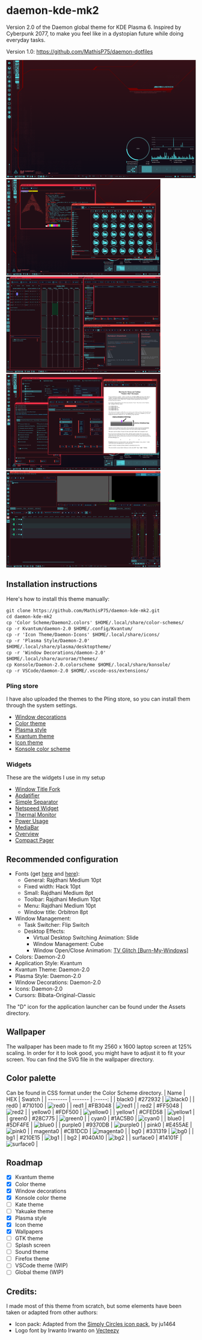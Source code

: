 # daemon-kde-mk2
Version 2.0 of the Daemon global theme for KDE Plasma 6.
Inspired by Cyberpunk 2077, to make you feel like in a dystopian future while doing everyday tasks.

Version 1.0: https://github.com/MathisP75/daemon-dotfiles

![Image](Screenshots/desktop-1.png)
<img src="Screenshots/desktop-2.png" width="410"/> <img src="Screenshots/desktop-3.png" width="410"/> 
<img src="Screenshots/desktop-4.png" width="410"/> <img src="Screenshots/desktop-5.png" width="410"/> 

## Installation instructions
Here's how to install this theme manually:
```
git clone https://github.com/MathisP75/daemon-kde-mk2.git
cd daemon-kde-mk2
cp 'Color Scheme/Daemon2.colors' $HOME/.local/share/color-schemes/
cp -r Kvantum/daemon-2.0 $HOME/.config/Kvantum/
cp -r 'Icon Theme/Daemon-Icons' $HOME/.local/share/icons/
cp -r 'Plasma Style/Daemon-2.0' $HOME/.local/share/plasma/desktoptheme/
cp -r 'Window Decorations/daemon-2.0' $HOME/.local/share/aurorae/themes/
cp Konsole/Daemon-2.0.colorscheme $HOME/.local/share/konsole/
cp -r VSCode/daemon-2.0 $HOME/.vscode-oss/extensions/
```

### Pling store
I have also uploaded the themes to the Pling store, so you can install them through the system settings.
* [Window decorations](https://www.pling.com/p/2213955/)
* [Color theme](https://www.pling.com/p/2213953/)
* [Plasma style](https://www.pling.com/p/2213923/)
* [Kvantum theme](https://www.pling.com/p/2211151/)
* [Icon theme](https://www.pling.com/p/2213960/)
* [Konsole color scheme](https://www.pling.com/p/2214176/)

### Widgets
These are the widgets I use in my setup

* [Window Title Fork](https://github.com/psifidotos/applet-window-title)
* [Apdatifier](https://github.com/exequtic/apdatifier)
* [Simple Separator](https://store.kde.org/p/2137418)
* [Netspeed Widget](https://github.com/dfaust/plasma-applet-netspeed-widget)
* [Thermal Monitor](https://invent.kde.org/olib/thermalmonitor)
* [Power Usage](https://github.com/magillos/Plasma-6-power-usage-widget)
* [MediaBar](https://github.com/panagiotopoulos/MediaBar)
* [Overview](https://himdek.com/Overview-Widget-for-Plasma/)
* [Compact Pager](https://github.com/tilorenz/compact_pager)

## Recommended configuration
* Fonts (get [here](https://fonts.google.com/specimen/Rajdhani) and [here](https://fonts.google.com/specimen/Orbitron)): 
	- General: Rajdhani Medium 10pt
	- Fixed width: Hack 10pt
	- Small: Rajdhani Medium 8pt
	- Toolbar: Rajdhani Medium 10pt
	- Menu: Rajdhani Medium 10pt
	- Window title: Orbitron 8pt
* Window Management:
	- Task Switcher: Flip Switch
	- Desktop Effects: 
		+ Virtual Desktop Switching Animation: Slide
		+ Window Management: Cube
		+ Window Open/Close Animation: [TV Glitch [Burn-My-Windows]](https://store.kde.org/p/2133819)
* Colors: Daemon-2.0
* Application Style: Kvantum
* Kvantum Theme: Daemon-2.0
* Plasma Style: Daemon-2.0
* Window Decorations: Daemon-2.0
* Icons: Daemon-2.0
* Cursors: Bibata-Original-Classic

The "D" icon for the application launcher can be found under the Assets directory.

## Wallpaper
The wallpaper has been made to fit my 2560 x 1600 laptop screen at 125% scaling. In order for it to look good, you might have to adjust it to fit your screen. You can find the SVG file in the wallpaper directory.

## Color palette
Can be found in CSS format under the Color Scheme directory.
| Name    | HEX | Swatch |
| -------- | ------- | :-----: | 
| black0 | #272932 | ![black0](https://placehold.co/50x25/331319/331319.png) |
| red0 | #710100 | ![red0](https://placehold.co/50x25/710100/710100.png) |
| red1 | #FB3048 | ![red1](https://placehold.co/50x25/FB3048/FB3048.png) |
| red2 | #FF5048 | ![red2](https://placehold.co/50x25/FF5048/FF5048.png) |
| yellow0 | #FDF500 | ![yellow0](https://placehold.co/50x25/FDF500/FDF500.png) |
| yellow1 | #CFED58 | ![yellow1](https://placehold.co/50x25/CFED58/CFED58.png) |
| green0 | #28C775 | ![green0](https://placehold.co/50x25/28C775/28C775.png) |
| cyan0 | #1AC5B0 | ![cyan0](https://placehold.co/50x25/1AC5B0/1AC5B0.png) |
| blue0 | #5DF4FE | ![blue0](https://placehold.co/50x25/5DF4FE/5DF4FE.png) |
| purple0 | #9370DB | ![purple0](https://placehold.co/50x25/9370DB/9370DB.png) |
| pink0 | #E455AE | ![pink0](https://placehold.co/50x25/E455AE/E455AE.png) |
| magenta0 | #CB1DCD | ![magenta0](https://placehold.co/50x25/CB1DCD/CB1DCD.png) |
| bg0 | #331319 | ![bg0](https://placehold.co/50x25/331319/331319.png) |
| bg1 | #210E15 | ![bg1](https://placehold.co/50x25/210E15/210E15.png) |
| bg2 | #040A10 | ![bg2](https://placehold.co/50x25/040A10/040A10.png) |
| surface0 | #14101F | ![surface0](https://placehold.co/50x25/14101F/14101F.png) |

## Roadmap
- [X] Kvantum theme
- [X] Color theme
- [X] Window decorations
- [X] Konsole color theme
- [ ] Kate theme
- [ ] Yakuake theme
- [X] Plasma style
- [X] Icon theme
- [X] Wallpapers
- [ ] GTK theme
- [ ] Splash screen
- [ ] Sound theme
- [ ] Firefox theme
- [ ] VSCode theme (WIP)
- [ ] Global theme (WIP)

## Credits:
I made most of this theme from scratch, but some elements have been taken or adapted from other authors:
* Icon pack: Adapted from the [Simply Circles icon pack](https://github.com/ju1464/Simply_Circles_Icons), by ju1464
* Logo font by Irwanto Irwanto on [Vecteezy](https://www.vecteezy.com/vector-art/4578926-futuristic-cyberpunk-typography-design-sci-fi-glitch-cyberpunk-design)
